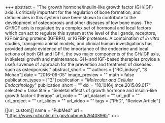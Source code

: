 +++
abstract = "The growth hormone/insulin-like growth factor (GH/IGF) axis is critically important for the regulation of bone formation, and deficiencies in this system have been shown to contribute to the development of osteoporosis and other diseases of low bone mass. The GH/IGF axis is regulated by a complex set of hormonal and local factors which can act to regulate this system at the level of the ligands, receptors, IGF binding proteins (IGFBPs), or IGFBP proteases. A combination of *in vitro* studies, transgenic animal models, and clinical human investigations has provided ample evidence of the importance of the endocrine and local actions of both GH and IGF-I, the two major components of the GH/IGF axis, in skeletal growth and maintenance. GH- and IGF-based therapies provide a useful avenue of approach for the prevention and treatment of diseases such as osteoporosis."
abstract_short = ""
authors = ["RCLindsey", "S Mohan"]
date = "2016-09-05"
image_preview = ""
math = false
publication_types = ["2"]
publication = "*Molecular and Cellular Endocrinology*"
publication_short = ""
doi = "10.1016/j.mce.2015.09.017"
selected = false
title = "Skeletal effects of growth hormone and insulin-like growth factor-I therapy"
url_code = ""
url_dataset = ""
url_pdf = ""
url_project = ""
url_slides = ""
url_video = ""
tags = ["PhD", "Review Article"]

[[url_custom]]
name = "PubMed"
url = "https://www.ncbi.nlm.nih.gov/pubmed/26408965"
+++

